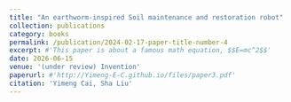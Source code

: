 ```yaml
---
title: "An earthworm-inspired Soil maintenance and restoration robot"
collection: publications
category: books
permalink: /publication/2024-02-17-paper-title-number-4
excerpt: #'This paper is about a famous math equation, $$E=mc^2$$'
date: 2026-06-15
venue: '(under review) Invention'
paperurl: #'http://Yimeng-E-C.github.io/files/paper3.pdf'
citation: 'Yimeng Cai, Sha Liu'
---
```

